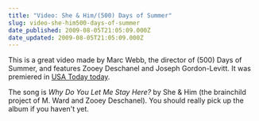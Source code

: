 ```yaml
---
title: "Video: She & Him/(500) Days of Summer"
slug: video-she-him500-days-of-summer
date_published: 2009-08-05T21:05:09.000Z
date_updated: 2009-08-05T21:05:09.000Z
---
```


This is a great video made by Marc Webb, the director of (500) Days of Summer, and features Zooey Deschanel and Joseph Gordon-Levitt. It was premiered in [USA Today today](http://www.usatoday.com/life/movies/news/2009-08-04-zooey-joe-music-video_N.htm).

The song is *Why Do You Let Me Stay Here?* by She & Him (the brainchild project of M. Ward and Zooey Deschanel). You should really pick up the album if you haven't yet.
